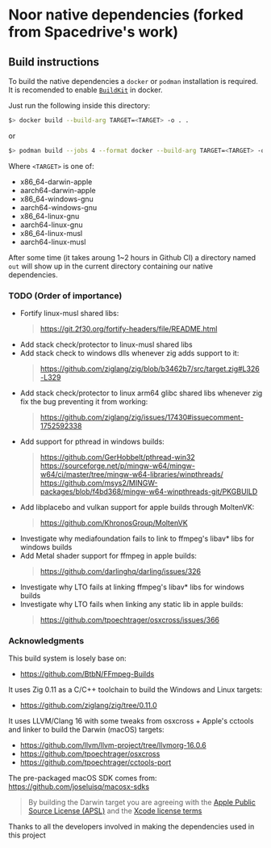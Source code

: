 # Noor native dependencies (forked from Spacedrive's work)

## Build instructions

To build the native dependencies a `docker` or `podman` installation is required.
It is recomended to enable [`BuildKit`](https://docs.docker.com/build/buildkit/#getting-started) in docker.

Just run the following inside this directory:

```sh
$> docker build --build-arg TARGET=<TARGET> -o . .
```

or

```sh
$> podman build --jobs 4 --format docker --build-arg TARGET=<TARGET> -o . .
```

Where `<TARGET>` is one of:

- x86_64-darwin-apple
- aarch64-darwin-apple
- x86_64-windows-gnu
- aarch64-windows-gnu
- x86_64-linux-gnu
- aarch64-linux-gnu
- x86_64-linux-musl
- aarch64-linux-musl

After some time (it takes aroung 1~2 hours in Github CI) a directory named `out` will show up in the current directory containing our native dependencies.

### TODO (Order of importance)

- Fortify linux-musl shared libs:
    > https://git.2f30.org/fortify-headers/file/README.html
- Add stack check/protector to linux-musl shared libs
- Add stack check to windows dlls whenever zig adds support to it:
    > https://github.com/ziglang/zig/blob/b3462b7/src/target.zig#L326-L329
- Add stack check/protector to linux arm64 glibc shared libs whenever zig fix the bug preventing it from working:
    > https://github.com/ziglang/zig/issues/17430#issuecomment-1752592338
- Add support for pthread in windows builds:
    > https://github.com/GerHobbelt/pthread-win32
    > https://sourceforge.net/p/mingw-w64/mingw-w64/ci/master/tree/mingw-w64-libraries/winpthreads/
    > https://github.com/msys2/MINGW-packages/blob/f4bd368/mingw-w64-winpthreads-git/PKGBUILD
- Add libplacebo and vulkan support for apple builds through MoltenVK:
    > https://github.com/KhronosGroup/MoltenVK
- Investigate why mediafoundation fails to link to ffmpeg's libav* libs for windows builds
- Add Metal shader support for ffmpeg in apple builds:
    > https://github.com/darlinghq/darling/issues/326
- Investigate why LTO fails at linking ffmpeg's libav* libs for windows builds
- Investigate why LTO fails when linking any static lib in apple builds:
    > https://github.com/tpoechtrager/osxcross/issues/366

### Acknowledgments

This build system is losely base on:

- https://github.com/BtbN/FFmpeg-Builds

It uses Zig 0.11 as a C/C++ toolchain to build the Windows and Linux targets:

- https://github.com/ziglang/zig/tree/0.11.0

It uses LLVM/Clang 16 with some tweaks from osxcross + Apple's cctools and linker to build the Darwin (macOS) targets:

- https://github.com/llvm/llvm-project/tree/llvmorg-16.0.6
- https://github.com/tpoechtrager/osxcross
- https://github.com/tpoechtrager/cctools-port

The pre-packaged macOS SDK comes from: https://github.com/joseluisq/macosx-sdks

> By building the Darwin target you are agreeing with the [Apple Public Source License (APSL)](https://opensource.apple.com/apsl/) and the [Xcode license terms](https://www.apple.com/legal/sla/docs/xcode.pdf)

Thanks to all the developers involved in making the dependencies used in this project
